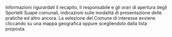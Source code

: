 Informazioni rigurardati il recapito, il responsabile e gli orari di apertura degli  Sportelli Suape comunali, indicazioni sulle modalità di presentazione delle pratiche ed altro ancora. La selezione del Comune di interesse avviene cliccando su una mappa geografica oppure scegliendolo dalla lista proposta.
